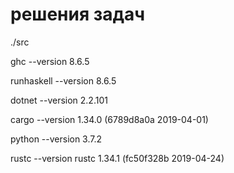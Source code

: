 # решения задач

./src

ghc --version
8.6.5

runhaskell --version
8.6.5

dotnet --version
2.2.101

cargo --version
1.34.0 (6789d8a0a 2019-04-01)

python --version
3.7.2

rustc --version
rustc 1.34.1 (fc50f328b 2019-04-24)